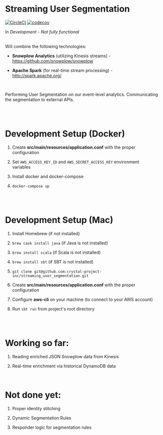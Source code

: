 # Streaming User Segmentation

[![CircleCI](https://circleci.com/gh/crystal-project-inc/streaming_user_segmentation/tree/master.svg?style=svg)](https://circleci.com/gh/crystal-project-inc/streaming_user_segmentation/tree/master) [![codecov](https://codecov.io/gh/crystal-project-inc/streaming_user_segmentation/branch/master/graph/badge.svg)](https://codecov.io/gh/crystal-project-inc/streaming_user_segmentation)


*In Development - Not fully functional*<br><br>

Will combine the following technologies:

- **Snowplow Analytics** (utilizing Kinesis streams) - https://github.com/snowplow/snowplow


- **Apache Spark** (for real-time stream processing) - http://spark.apache.org/


<br>

Performing User Segmentation on our event-level analytics. Communicating the segmentation to external APIs.


<br><br>

# Development Setup (Docker)

1. Create **src/main/resources/application.conf** with the proper configuration

1. Set `AWS_ACCESS_KEY_ID` and `AWS_SECRET_ACCESS_KEY` environment variables

1. Install docker and docker-compose

1. `docker-compose up`

<br><br>

# Development Setup (Mac)

1. Install Homebrew (if not installed)

1. `brew cask install java` (if Java is not installed)

1. `brew install scala` (if Scala is not installed)

1. `brew install sbt` (if SBT is not installed)

1. `git clone git@github.com:crystal-project-inc/streaming_user_segmentation.git`

1. Create **src/main/resources/application.conf** with the proper configuration

1. Configure **aws-cli** on your machine (to connect to your AWS account)

1. Run `sbt run` from project's root directory



<br><br>

# Working so far:

1. Reading enriched JSON Snowplow data from Kinesis

1. Real-time enrichment via historical DynamoDB data

<br>

# Not done yet:

1. Proper identity stitching

1. Dynamic Segmentation Rules

1. Responder logic for segmentation rules
